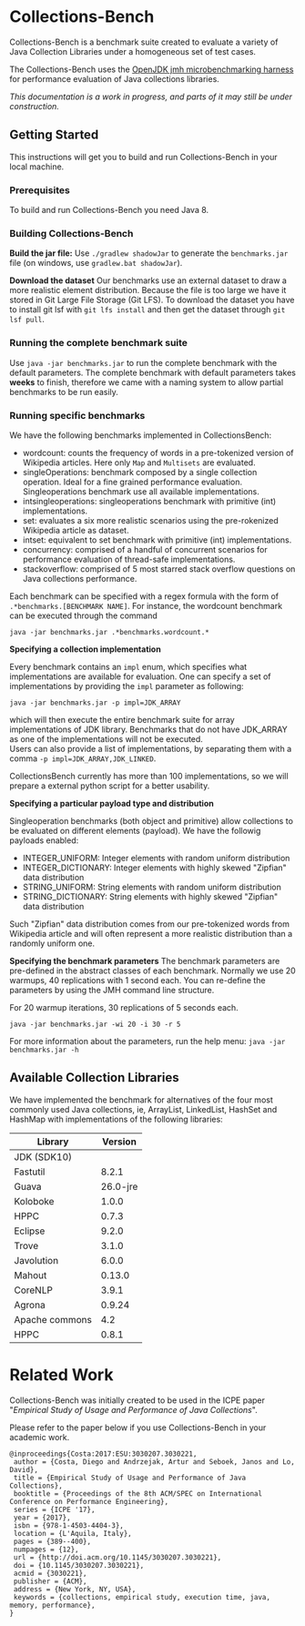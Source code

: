# Collections-Bench

Collections-Bench is a benchmark suite created to evaluate a variety of Java Collection Libraries under a homogeneous set of test cases. 

The Collections-Bench uses the
[OpenJDK jmh microbenchmarking harness](http://openjdk.java.net/projects/code-tools/jmh/)
for performance evaluation of Java collections libraries.

*This documentation is a work in progress, and parts of it may still be under construction.*

## Getting Started

This instructions will get you to build and run Collections-Bench in your local machine.

### Prerequisites

To build and run Collections-Bench you need Java 8.

### Building Collections-Bench

**Build the jar file:** Use `./gradlew shadowJar` to generate the `benchmarks.jar` file
(on windows, use `gradlew.bat shadowJar`).

**Download the dataset** Our benchmarks use an external dataset to draw a more realistic element distribution. Because the file is too large we have it stored in Git Large File Storage (Git LFS). To download the dataset you have to install git lsf with `git lfs install` and then get the dataset through `git lsf pull`. 

### Running the complete benchmark suite

Use `java -jar benchmarks.jar` to run the complete benchmark with the default parameters. The complete benchmark with default parameters takes **weeks** to finish, therefore we came with a naming system to allow partial benchmarks to be run easily.

### Running specific benchmarks

We have the following benchmarks implemented in CollectionsBench:

- wordcount: counts the frequency of words in a pre-tokenized version of Wikipedia articles. Here only `Map` and `Multisets` are evaluated. 
- singleOperations: benchmark composed by a single collection operation. Ideal for a fine grained performance evaluation. Singleoperations benchmark use all available implementations. 
- intsingleoperations: singleoperations benchmark with primitive (int) implementations.
- set: evaluates a six more realistic scenarios using the pre-rokenized Wikipedia article as dataset. 
- intset: equivalent to set benchmark with primitive (int) implementations.
- concurrency: comprised of a handful of concurrent scenarios for performance evaluation of thread-safe implementations. 
- stackoverflow: comprised of 5 most starred stack overflow questions on Java collections performance.

Each benchmark can be specified with a regex formula with the form of `.*benchmarks.[BENCHMARK NAME]`. 
For instance, the wordcount benchmark can be executed through the command

```
java -jar benchmarks.jar .*benchmarks.wordcount.*
```

**Specifying a collection implementation**

Every benchmark contains an `impl` enum, which specifies what implementations are available for evaluation.
One can specify a set of implementations by providing the `impl` parameter as following:

```
java -jar benchmarks.jar -p impl=JDK_ARRAY
```
which will then execute the entire benchmark suite for array implementations of JDK library. 
Benchmarks that do not have JDK_ARRAY as one of the implementations will not be executed.    
Users can also provide a list of implementations, by separating them with a comma `-p impl=JDK_ARRAY,JDK_LINKED`. 

CollectionsBench currently has more than 100 implementations, so we will prepare a external python script for a better usability. 

**Specifying a particular payload type and distribution**

Singleoperation benchmarks (both object and primitive) allow collections to be evaluated on different elements (payload).
We have the followig payloads enabled:

- INTEGER_UNIFORM: Integer elements with random uniform distribution
- INTEGER_DICTIONARY: Integer elements with highly skewed "Zipfian" data distribution 
- STRING_UNIFORM: String elements with random uniform distribution
- STRING_DICTIONARY: String elements with highly skewed "Zipfian" data distribution

Such "Zipfian" data distribution comes from our pre-tokenized words from Wikipedia article and will often represent a more
realistic distribution than a randomly uniform one.


**Specifying the benchmark parameters** The benchmark parameters are pre-defined in the abstract classes of each benchmark. Normally we use 20 warmups, 40 replications with 1 second each. You can re-define the parameters by using the JMH command line structure. 

For 20 warmup iterations, 30 replications of 5 seconds each.
```
java -jar benchmarks.jar -wi 20 -i 30 -r 5
```

For more information about the parameters, run the help menu: `java -jar benchmarks.jar -h`

## Available Collection Libraries
 
We have implemented the benchmark for alternatives of the four most commonly used Java collections, ie,
ArrayList, LinkedList, HashSet and HashMap with implementations of the following libraries:  
 
| Library			| Version	|
| --------- 		| --------- |
| JDK (SDK10)		|       	|
| Fastutil			| 8.2.1 	|
| Guava 			| 26.0-jre	|
| Koloboke			| 1.0.0		|
| HPPC				| 0.7.3		|
| Eclipse			| 9.2.0 	|
| Trove				| 3.1.0		|
| Javolution		| 6.0.0		|
| Mahout			| 0.13.0	|
| CoreNLP			| 3.9.1		|
| Agrona			| 0.9.24	|
| Apache commons	| 4.2		|
| HPPC				| 0.8.1		|

 	

# Related Work

Collections-Bench was initially created to be used in the ICPE paper
"*Empirical Study of Usage and Performance of Java Collections*".

Please refer to the paper below if you use Collections-Bench in your academic work.

```
@inproceedings{Costa:2017:ESU:3030207.3030221,
 author = {Costa, Diego and Andrzejak, Artur and Seboek, Janos and Lo, David},
 title = {Empirical Study of Usage and Performance of Java Collections},
 booktitle = {Proceedings of the 8th ACM/SPEC on International Conference on Performance Engineering},
 series = {ICPE '17},
 year = {2017},
 isbn = {978-1-4503-4404-3},
 location = {L'Aquila, Italy},
 pages = {389--400},
 numpages = {12},
 url = {http://doi.acm.org/10.1145/3030207.3030221},
 doi = {10.1145/3030207.3030221},
 acmid = {3030221},
 publisher = {ACM},
 address = {New York, NY, USA},
 keywords = {collections, empirical study, execution time, java, memory, performance},
}
```

